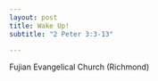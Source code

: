 ```yaml
---
layout: post
title: Wake Up!
subtitle: "2 Peter 3:3-13"

---
```


Fujian Evangelical Church (Richmond)
